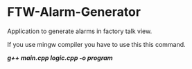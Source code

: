 # FTW-Alarm-Generator

Application to generate alarms in factory talk view.

If you use mingw compiler you have to use  this  this command.

***g++ main.cpp logic.cpp -o program***
